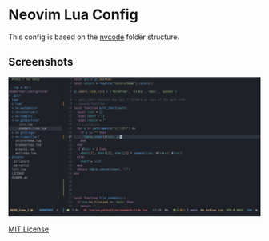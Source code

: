 Neovim Lua Config
=================

This config is based on the [nvcode](https://github.com/ChristianChiarulli/nvcode) folder structure.

## Screenshots

![Screenshots](./screenshots/screenshot_1.png)

[MIT License](./LICENSE)
